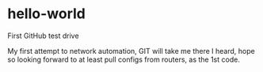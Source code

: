 # hello-world
First GitHub test drive

My first attempt to  network automation, GIT will take me there I heard, hope so looking forward to at least pull configs from routers, as the 1st code.  
